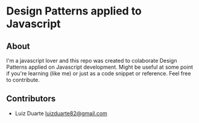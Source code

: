 # Design Patterns applied to Javascript #

## About ##
I'm a javascript lover and this repo was created to colaborate Design Patterns applied on Javascript development.
Might be useful at some point if you're learning (like me) or just as a code snippet or reference.
Feel free to contribute.

## Contributors ##
- Luiz Duarte <luizduarte82@gmail.com>